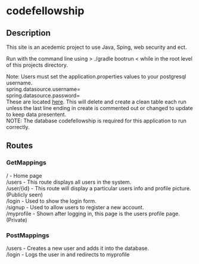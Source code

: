 # codefellowship
## Description
This site is an acedemic project to use Java, Sping, web security and ect.  
  
Run with the command line using > ./gradle bootrun < while in the root level of this projects directory.  
  
Note: Users must set the application.properties values to your postgresql username.  
spring.datasource.username=  
spring.datasource.password=  
These are located [here](https://github.com/kdcouture/codefellowship/blob/master/src/main/resources/application.properties).
This will delete and create a clean table each run unless the last line ending in create is commented out or changed to update to keep data presentent.  
NOTE: The database codefellowship is required for this application to run correctly.
## Routes
### GetMappings
/ - Home page  
/users - This route displays all users in the system.  
/user/{id} - This route will display a particular users info and profile picture. (Publicly seen)  
/login - Used to show the login form.  
/signup - Used to allow users to register a new account.  
/myprofile - Shown after logging in, this page is the users profile page. (Private)  
### PostMappings
/users - Creates a new user and adds it into the database.  
/login - Logs the user in and redirects to myprofile
